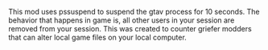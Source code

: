 This mod uses pssuspend to suspend the gtav process for 10 seconds.
The behavior that happens in game is, all other users in your session
are removed from your session. This was created to counter griefer
modders that can alter local game files on your local computer.
